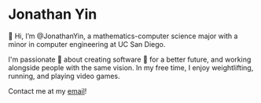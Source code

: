 # Jonathan Yin
👋 Hi, I’m @JonathanYin, a mathematics-computer science major with a minor in computer engineering at UC San Diego.

I'm passionate 💞 about creating software 👾 for a better future, and working alongside people with the same vision. In my free time, I enjoy weightlifting, running, and playing video games. 

Contact me at my [email](mailto:joyin@ucsd.edu)! 
<!---
JonathanYin/JonathanYin is a ✨ special ✨ repository because its `README.md` (this file) appears on your GitHub profile.
You can click the Preview link to take a look at your changes.
--->
